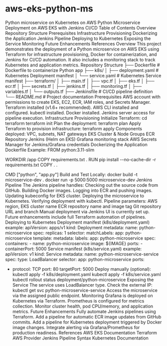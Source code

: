 # aws-eks-python-ms
Python microservice on Kubernetes on AWS
Python Microservice Deployment on AWS EKS with Jenkins CI/CD
Table of Contents
Overview
Repository Structure
Prerequisites
Infrastructure Provisioning
Dockerizing the Application
Jenkins Pipeline
Deploying to Kubernetes
Exposing the Service
Monitoring
Future Enhancements
References
Overview
This project demonstrates the deployment of a Python microservice on AWS EKS using Terraform for infrastructure provisioning, Docker for containerization, and Jenkins for CI/CD automation. It also includes a monitoring stack to track Kubernetes and application metrics.
Repository Structure
├── Dockerfile                 # Dockerfile to containerize Python app
├── k8s/
│   ├── deployment.yaml        # Kubernetes Deployment manifest
│   └── service.yaml           # Kubernetes Service manifest
├── terraform/
│   ├── main.tf
│   ├── vpc.tf
│   ├── eks.tf
│   ├── ecr.tf
│   ├── secrets.tf
│   ├── jenkins.tf
│   ├── monitoring.tf
│   ├── variables.tf
│   └── outputs.tf
├── Jenkinsfile                # CI/CD pipeline definition
└── README.md                  # Project documentation
Prerequisites
AWS account with permissions to create EKS, EC2, ECR, IAM roles, and Secrets Manager.
Terraform installed (v1.6+ recommended).
AWS CLI installed and configured.
kubectl installed.
Docker installed.
Jenkins server access for pipeline execution.
Infrastructure Provisioning
Initialize Terraform:
cd terraform
terraform init
Plan the deployment:
terraform plan
Apply Terraform to provision infrastructure:
terraform apply
Components deployed:
VPC, subnets, NAT gateways
EKS Cluster & Node Groups
ECR Repository
Jenkins (Helm on EKS)
Grafana monitoring stack
AWS Secrets Manager for Jenkins/Grafana credentials
Dockerizing the Application
Dockerfile Example:
FROM python:3.11-slim

WORKDIR /app
COPY requirements.txt .
RUN pip install --no-cache-dir -r requirements.txt
COPY . .

CMD ["python", "app.py"]
Build and Test Locally:
docker build -t microservice-dev .
docker run -p 5000:5000 microservice-dev
Jenkins Pipeline
The Jenkins pipeline handles:
Checking out the source code from GitHub.
Building Docker images.
Logging into ECR and pushing images.
Updating kubeconfig for EKS cluster.
Deploying the microservice to Kubernetes.
Verifying deployment with kubectl.
Pipeline parameters:
AWS region, EKS cluster name
ECR repository name and image tag
Git repository URL and branch
Manual deployment via Jenkins UI is currently set up. Future enhancements include full Terraform automation of pipelines.
Deploying to Kubernetes
Deployment manifest (k8s/deployment.yaml) example:
apiVersion: apps/v1
kind: Deployment
metadata:
  name: python-microservice
spec:
  replicas: 1
  selector:
    matchLabels:
      app: python-microservice
  template:
    metadata:
      labels:
        app: python-microservice
    spec:
      containers:
      - name: python-microservice
        image: ${IMAGE}
        ports:
        - containerPort: 5000
Service manifest (k8s/service.yaml) example:
apiVersion: v1
kind: Service
metadata:
  name: python-microservice-service
spec:
  type: LoadBalancer
  selector:
    app: python-microservice
  ports:
  - protocol: TCP
    port: 80
    targetPort: 5000
Deploy manually (optional):
kubectl apply -f k8s/deployment.yaml
kubectl apply -f k8s/service.yaml
kubectl rollout status deployment/python-microservice
Exposing the Service
The service uses LoadBalancer type. Check the external IP:
kubectl get svc python-microservice-service
Access the microservice via the assigned public endpoint.
Monitoring
Grafana is deployed on Kubernetes via Terraform.
Prometheus is configured for metrics collection.
Monitor cluster health, pod CPU/memory, and application metrics.
Future Enhancements
Fully automate Jenkins pipelines using Terraform.
Add a pipeline for automatic ECR image updates from GitHub commits.
Add a pipeline for Kubernetes deployment triggered by Docker image changes.
Integrate alerting via Grafana/Prometheus for production readiness.
References
AWS EKS Documentation
Terraform AWS Provider
Jenkins Pipeline Syntax
Kubernetes Documentation
